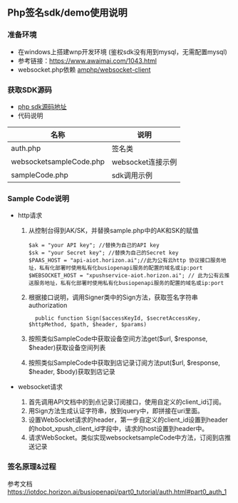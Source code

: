 ## Php签名sdk/demo使用说明

### 准备环境

- 在windows上搭建wnp开发环境 (鉴权sdk没有用到mysql，无需配置mysql)
- 参考链接：https://www.awaimai.com/1043.html
-  websocket.php依赖 [amphp/websocket-client](https://github.com/amphp/websocket-client)

### 获取SDK源码

- [php sdk源码地址](https://github.com/iotdoc/busiSDK/tree/master/auth/php)
- 代码说明

| 名称 | 说明|
|---|---|
|auth.php|签名类|
|websocketsampleCode.php|websocket连接示例|
|sampleCode.php|sdk调用示例|

### Sample Code说明

* http请求

  1. 从控制台得到AK/SK，并替换sample.php中的AK和SK的赋值

       ```
     $ak = "your API key"; //替换为自己的API key
     $sk = "your Secret key"; //替换为自己的Secret key
     $PAAS_HOST = "api-aiot.horizon.ai";//此为公有云http 协议接口服务地址，私有化部署时使用私有化busiopenapi服务的配置的域名或ip:port
     $WEBSOCKET_HOST = "xpushservice-aiot.horizon.ai"; // 此为公有云推送服务地址，私有化部署时使用私有化busiopenapi服务的配置的域名或ip:port
       ```

  2. 根据接口说明，调用Signer类中的Sign方法，获取签名字符串authorization

       ```
         public function Sign($accessKeyId, $secretAccessKey, $httpMethod, $path, $header, $params) 
       ```

  3.  按照类似SampleCode中获取设备空间方法get($url, $response, $header)获取设备空间列表
  4.  按照类似SampleCode中获取到店记录订阅方法put($url, $response, $header, $body)获取到店记录

* websocket请求

  1. 首先调用API文档中的到点记录订阅接口，使用自定义的client_id订阅。
  2. 用Sign方法生成认证字符串，放到query中，即拼接在uri里面。
  3. 设置WebSocket请求的header，第一步自定义的client_id设置到header的hobot_xpush_client_id字段中，请求的host设置到header中。
  4. 请求WebSocket。类似实现websocketsampleCode中方法，订阅到店推送记录

### 签名原理&过程

参考文档
https://iotdoc.horizon.ai/busiopenapi/part0_tutorial/auth.html#part0_auth_1